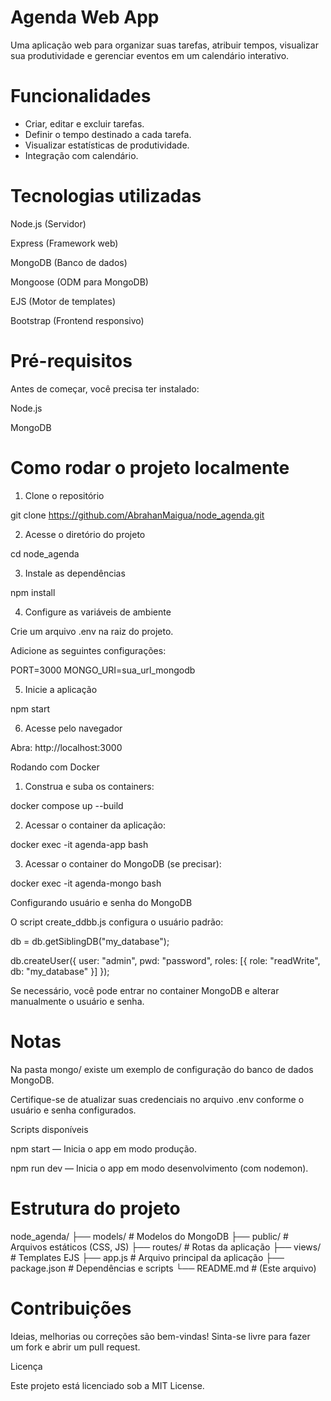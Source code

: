 
# Agenda Web App

Uma aplicação web para organizar suas tarefas, atribuir tempos, visualizar sua produtividade e gerenciar eventos em um calendário interativo.

# Funcionalidades

* Criar, editar e excluir tarefas.
* Definir o tempo destinado a cada tarefa.
* Visualizar estatísticas de produtividade.
* Integração com calendário.


# Tecnologias utilizadas

Node.js (Servidor)

Express (Framework web)

MongoDB (Banco de dados)

Mongoose (ODM para MongoDB)

EJS (Motor de templates)

Bootstrap (Frontend responsivo)


# Pré-requisitos

Antes de começar, você precisa ter instalado:

Node.js

MongoDB


# Como rodar o projeto localmente

1. Clone o repositório

git clone https://github.com/AbrahanMaigua/node_agenda.git


2. Acesse o diretório do projeto

cd node_agenda


3. Instale as dependências

npm install


4. Configure as variáveis de ambiente

Crie um arquivo .env na raiz do projeto.

Adicione as seguintes configurações:

PORT=3000
MONGO_URI=sua_url_mongodb



5. Inicie a aplicação

npm start


6. Acesse pelo navegador

Abra: http://localhost:3000

Rodando com Docker

1. Construa e suba os containers:

docker compose up --build


2. Acessar o container da aplicação:

docker exec -it agenda-app bash


3. Acessar o container do MongoDB (se precisar):

docker exec -it agenda-mongo bash



Configurando usuário e senha do MongoDB

O script create_ddbb.js configura o usuário padrão:


db = db.getSiblingDB("my_database");

db.createUser({
  user: "admin",
  pwd: "password",
  roles: [{ role: "readWrite", db: "my_database" }]
});

Se necessário, você pode entrar no container MongoDB e alterar manualmente o usuário e senha.


# Notas

Na pasta mongo/ existe um exemplo de configuração do banco de dados MongoDB.

Certifique-se de atualizar suas credenciais no arquivo .env conforme o usuário e senha configurados.


Scripts disponíveis

npm start — Inicia o app em modo produção.

npm run dev — Inicia o app em modo desenvolvimento (com nodemon).


# Estrutura do projeto

node_agenda/
├── models/         # Modelos do MongoDB
├── public/         # Arquivos estáticos (CSS, JS)
├── routes/         # Rotas da aplicação
├── views/          # Templates EJS
├── app.js          # Arquivo principal da aplicação
├── package.json    # Dependências e scripts
└── README.md       # (Este arquivo)

# Contribuições

Ideias, melhorias ou correções são bem-vindas! Sinta-se livre para fazer um fork e abrir um pull request.

Licença

Este projeto está licenciado sob a MIT License.


